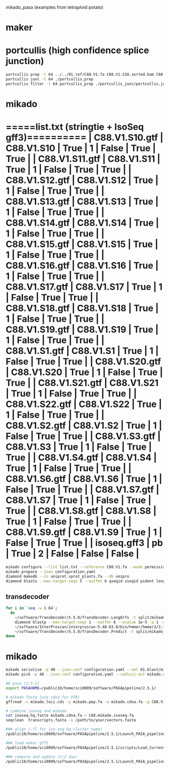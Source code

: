 mikado_pasa (examples from tetraploid potato)

# maker

# portcullis (high confidence splice junction)
```bash
portcullis prep -t 64 ../../01.ref/C88.V1.fa C88.V1.S10.sorted.bam C88.V1.S11.sorted.bam C88.V1.S12.sorted.bam C88.V1.S13.sorted.bam C88.V1.S14.sorted.bam C88.V1.S15.sorted.bam C88.V1.S16.sorted.bam C88.V1.S17.sorted.bam C88.V1.S18.sorted.bam C88.V1.S19.sorted.bam C88.V1.S1.sorted.bam C88.V1.S20.sorted.bam C88.V1.S21.sorted.bam C88.V1.S22.sorted.bam C88.V1.S2.sorted.bam C88.V1.S3.sorted.bam C88.V1.S4.sorted.bam C88.V1.S6.sorted.bam C88.V1.S7.sorted.bam C88.V1.S8.sorted.bam C88.V1.S9.sorted.bam
portcullis junc -t 64 ./portcullis_prep
portcullis filter -t 64 portcullis_prep ./portcullis_junc/portcullis.junctions.tab
```

# mikado
=====list.txt (stringtie + IsoSeq gff3)==========
| C88.V1.S10.gtf | C88.V1.S10 | True | 1 | False | True  | True  |
| C88.V1.S11.gtf | C88.V1.S11 | True | 1 | False | True  | True  |
| C88.V1.S12.gtf | C88.V1.S12 | True | 1 | False | True  | True  |
| C88.V1.S13.gtf | C88.V1.S13 | True | 1 | False | True  | True  |
| C88.V1.S14.gtf | C88.V1.S14 | True | 1 | False | True  | True  |
| C88.V1.S15.gtf | C88.V1.S15 | True | 1 | False | True  | True  |
| C88.V1.S16.gtf | C88.V1.S16 | True | 1 | False | True  | True  |
| C88.V1.S17.gtf | C88.V1.S17 | True | 1 | False | True  | True  |
| C88.V1.S18.gtf | C88.V1.S18 | True | 1 | False | True  | True  |
| C88.V1.S19.gtf | C88.V1.S19 | True | 1 | False | True  | True  |
| C88.V1.S1.gtf  | C88.V1.S1  | True | 1 | False | True  | True  |
| C88.V1.S20.gtf | C88.V1.S20 | True | 1 | False | True  | True  |
| C88.V1.S21.gtf | C88.V1.S21 | True | 1 | False | True  | True  |
| C88.V1.S22.gtf | C88.V1.S22 | True | 1 | False | True  | True  |
| C88.V1.S2.gtf  | C88.V1.S2  | True | 1 | False | True  | True  |
| C88.V1.S3.gtf  | C88.V1.S3  | True | 1 | False | True  | True  |
| C88.V1.S4.gtf  | C88.V1.S4  | True | 1 | False | True  | True  |
| C88.V1.S6.gtf  | C88.V1.S6  | True | 1 | False | True  | True  |
| C88.V1.S7.gtf  | C88.V1.S7  | True | 1 | False | True  | True  |
| C88.V1.S8.gtf  | C88.V1.S8  | True | 1 | False | True  | True  |
| C88.V1.S9.gtf  | C88.V1.S9  | True | 1 | False | True  | True  |
| isoseq.gff3    | pb         | True | 2 | False | False | False |
======
```bash
mikado configure --list list.txt --reference C88.V1.fa --mode permissive --scoring plant.yaml --copy-scoring plant.yaml -bt uniprot_sprot_plants.fa --junctions portcullis.pass.junctions.bed configuration.yaml
mikado prepare --json configuration.yaml
diamond makedb --in uniprot_sprot_plants.fa --db unipro
diamond blastx --max-target-seqs 5 --outfmt 6 qseqid sseqid pident length mismatch gapopen qstart qend sstart send evalue bitscore ppos btop -q ../mikado_prepared.fasta -d uniprot -o mikado_prepared.blast.tsv -p 64
```
## transdecoder

```bash
for i in `seq -w 1 64`;
  do 
    ~/software/TransDecoder/5.5.0/TransDecoder.LongOrfs -t split/mikado_prepared.part_043.fasta
    diamond blastp --max-target-seqs 1 --outfmt 6 --evalue 1e-5 -p 1 -q mikado_prepared.part_${i}.fasta.transdecoder_dir/longest_orfs.pep -d uniprot > mikado_prepared.part_${i}.fasta.transdecoder_dir/blastp.tsv
    ~/software/InterProscan/interproscan-5.48-83.0/bin/hmmer/hmmer3/3.1b1/hmmscan --cpu 1 --domtblout mikado_prepared.part_${i}.fasta.transdecoder_dir/pfam.domtblout ~/software/InterProscan/interproscan-5.48-83.0/data/pfam/33.1/pfam_a.hmm ./mikado_prepared.part_${i}.fasta.transdecoder_dir/longest_orfs.pep
    ~/software/TransDecoder/5.5.0/TransDecoder.Predict -t split/mikado_prepared.part_${i}.fasta --retain_pfam_hits mikado_prepared.part_${i}.fasta.transdecoder_dir/pfam/domtblout --retain_blastp_hist mikado_prepared.part_${i}.fasta.transdecoder_dir/blastp.tsv
done
```
# mikado
```bash
mikado serialise -p 48 --json-conf configuration.yaml --xml 01.blast/mikado_prepared.blast.tsv --orfs mikado_prepared.transdecoder.orfs.gff3
mikado pick -p 48 --json-conf configuration.yaml --subloci-out mikado.subloci.gff3
```

```bash
## pasa (2.5.1)
export PASAHOME=/public10/home/sci0009/software/PASApipeline/2.5.1/

# mikado fasta (use cdna for UTR)
gffread -x mikado.loci.cds -y mikado.pep.fa -w mikado.cdna.fa -g C88.V1.fa mikado.loci.gff3

# combine isoseq and mikado
cat isoseq.hq.fasta mikado.cdna.fa > C88.mikado.isoseq.fa
seqclean  transcripts.fasta -v /path/to/your/vectors.fasta

### align (-fl for iso-seq hq cluster name)
/public10/home/sci0009/software/PASApipeline/2.5.1/Launch_PASA_pipeline.pl -c alignAssembly.config -C -R -g C88.V1.fa -f fl.list -t C88.isoseq.mikado.fa.clean -T -u C88.isoseq.mikado.fa --ALIGNERS gmap,minimap2 --CPU 64

### load maker gff3
/public10/home/sci0009/software/PASApipeline/2.5.1/scripts/Load_Current_Gene_Annotations.dbi -c alignAssembly.config -g C88.V1.fa -P C88.aed.filter.gtf

### compare and update (1~2 day)
/public10/home/sci0009/software/PASApipeline/2.5.1/Launch_PASA_pipeline.pl -c annotCompare.config -A -g C88.V1.fa -t C88.isoseq.mikado.fa --CPU 64
```
